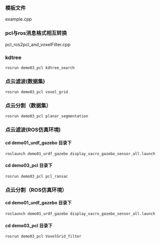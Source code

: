 ### 模板文件
example.cpp



### pcl与ros消息格式相互转换
pcl_ros2pcl_and_voxelFilter.cpp


### kdtree
`rosrun demo03_pcl kdtree_search`


### 点云滤波(数据集)
`rosrun demo03_pcl voxel_grid`


### 点云分割（数据集）
`rosrun demo03_pcl planar_segmentation`


### 点云滤波(ROS仿真环境)
#### cd demo01_urdf_gazebo 目录下
`roslaunch demo01_urdf_gazebo display_xacro_gazebo_sensor_all.launch`
#### cd demo03_pcl 目录下
`rosrun demo03_pcl pcl_ransac`


### 点云分割（ROS仿真环境）
#### cd demo01_urdf_gazebo 目录下
`roslaunch demo01_urdf_gazebo display_xacro_gazebo_sensor_all.launch`
#### cd demo03_pcl 目录下
`rosrun demo03_pcl VoxelGrid_filter`
